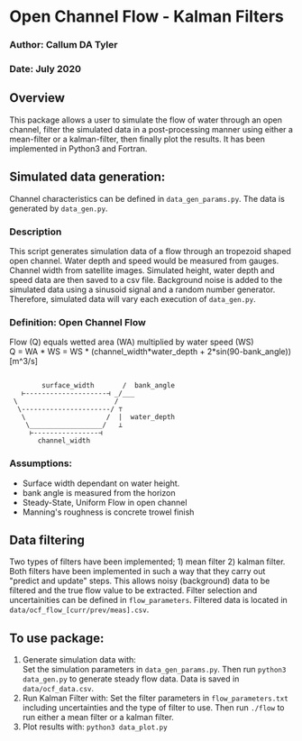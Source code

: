 # Open Channel Flow - Kalman Filters
### Author: Callum DA Tyler
### Date: July 2020
## Overview
This package allows a user to simulate the flow of water through an open channel, filter the simulated data in a post-processing manner using either a mean-filter or a kalman-filter, then finally plot the results. It has been implemented in Python3 and Fortran. 

## Simulated data generation: 
Channel characteristics can be defined in `data_gen_params.py`. The data is generated by `data_gen.py`.
### Description
This script generates simulation data of a flow through an tropezoid shaped open channel. 
Water depth and speed would be measured from gauges. Channel width from
satellite images. Simulated height, water depth and speed data are then
saved to a csv file. Background noise is added to the simulated data using a sinusoid signal and a random number generator. Therefore, simulated data will vary each execution of `data_gen.py`.
### Definition: Open Channel Flow 
 Flow (Q) equals wetted area (WA) multiplied by water speed (WS)  
 Q = WA \* WS = WS \* (channel_width\*water_depth + 2\*sin(90-bank_angle)) [m^3/s]
 ```

         surface_width       /  bank_angle
    ⊢--------------------⊣ _/___
  \                        /
   \----------------------/ ⊤
    \                    /  |  water_depth
     \__________________/   ⊥
      ⊢----------------⊣
        channel_width
```
### Assumptions:
 - Surface width dependant on  water height.
 - bank angle is measured from the horizon
 - Steady-State, Uniform Flow in open channel
 - Manning's roughness is concrete trowel finish

## Data filtering
Two types of filters have been implemented; 1) mean filter 2) kalman filter. Both filters have been implemented in such a way that they carry out "predict and update" steps. This allows noisy (background) data to be filtered and the true flow value to be extracted. Filter selection and uncertainities can be defined in `flow_parameters`. Filtered data is located in `data/ocf_flow_[curr/prev/meas].csv`.

## To use package:
1) Generate simulation data with:  
Set the simulation parameters in `data_gen_params.py`. 
Then run `python3 data_gen.py` to generate steady flow data. Data is saved in `data/ocf_data.csv`.
2) Run Kalman Filter with:
Set the filter parameters in `flow_parameters.txt` including uncertainties and the type of filter to use. 
Then run `./flow` to run either a mean filter or a kalman filter.
3) Plot results with: 
`python3 data_plot.py`